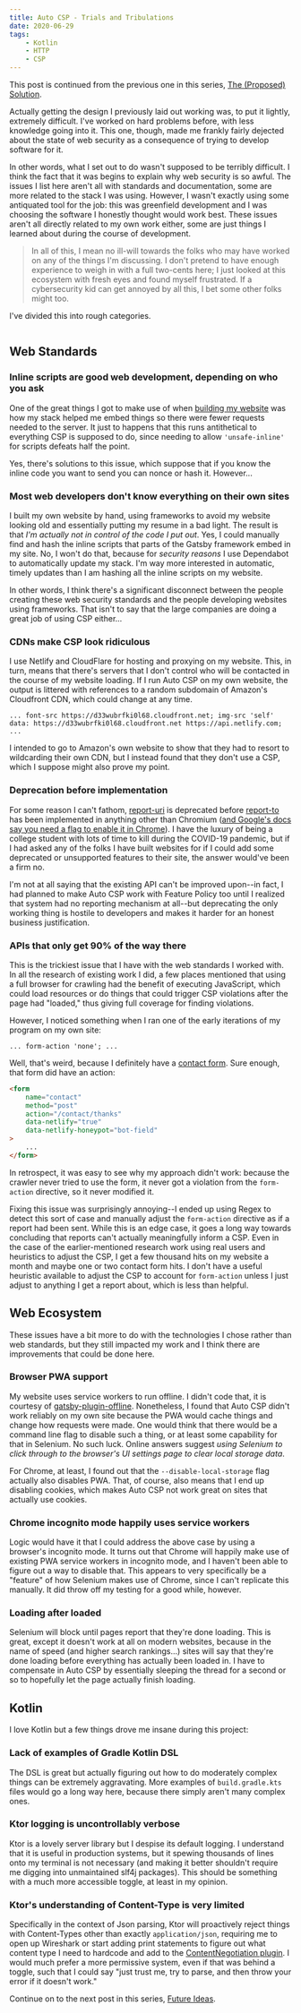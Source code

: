 ```yaml
---
title: Auto CSP - Trials and Tribulations
date: 2020-06-29
tags:
    - Kotlin
    - HTTP
    - CSP
---
```


This post is continued from the previous one in this series, [The (Proposed) Solution](/posts/projects/auto-csp/the-solution).

Actually getting the design I previously laid out working was, to put it lightly, extremely difficult. I've worked on hard problems before, with less knowledge going into it. This one, though, made me frankly fairly dejected about the state of web security as a consequence of trying to develop software for it.

In other words, what I set out to do wasn't supposed to be terribly difficult. I think the fact that it was begins to explain why web security is so awful. The issues I list here aren't all with standards and documentation, some are more related to the stack I was using. However, I wasn't exactly using some antiquated tool for the job: this was greenfield development and I was choosing the software I honestly thought would work best. These issues aren't all directly related to my own work either, some are just things I learned about during the course of development.

> In all of this, I mean no ill-will towards the folks who may have worked on any of the things I'm discussing. I don't pretend to have enough experience to weigh in with a full two-cents here; I just looked at this ecosystem with fresh eyes and found myself frustrated. If a cybersecurity kid can get annoyed by all this, I bet some other folks might too.

I've divided this into rough categories.

```toc

```

## Web Standards

### Inline scripts are good web development, depending on who you ask

One of the great things I got to make use of when [building my website](/posts/projects/jackwarren-info/) was how my stack helped me embed things so there were fewer requests needed to the server. It just to happens that this runs antithetical to everything CSP is supposed to do, since needing to allow `'unsafe-inline'` for scripts defeats half the point.

Yes, there's solutions to this issue, which suppose that if you know the inline code you want to send you can nonce or hash it. However...

### Most web developers don't know everything on their own sites

I built my own website by hand, using frameworks to avoid my website looking old and essentially putting my resume in a bad light. The result is that _I'm actually not in control of the code I put out_. Yes, I could manually find and hash the inline scripts that parts of the Gatsby framework embed in my site. No, I won't do that, because for _security reasons_ I use Dependabot to automatically update my stack. I'm way more interested in automatic, timely updates than I am hashing all the inline scripts on my website.

In other words, I think there's a significant disconnect between the people creating these web security standards and the people developing websites using frameworks. That isn't to say that the large companies are doing a great job of using CSP either...

### CDNs make CSP look ridiculous

I use Netlify and CloudFlare for hosting and proxying on my website. This, in turn, means that there's servers that I don't control who will be contacted in the course of my website loading. If I run Auto CSP on my own website, the output is littered with references to a random subdomain of Amazon's Cloudfront CDN, which could change at any time.

```text
... font-src https://d33wubrfki0l68.cloudfront.net; img-src 'self' data: https://d33wubrfki0l68.cloudfront.net https://api.netlify.com; ...
```

I intended to go to Amazon's own website to show that they had to resort to wildcarding their own CDN, but I instead found that they don't use a CSP, which I suppose might also prove my point.

### Deprecation before implementation

For some reason I can't fathom, [report-uri](https://developer.mozilla.org/en-US/docs/Web/HTTP/Headers/Content-Security-Policy/report-uri) is deprecated before [report-to](https://developer.mozilla.org/en-US/docs/Web/HTTP/Headers/Content-Security-Policy/report-to) has been implemented in anything other than Chromium ([and Google's docs say you need a flag to enable it in Chrome](https://developers.google.com/web/updates/2018/09/reportingapi#header)). I have the luxury of being a college student with lots of time to kill during the COVID-19 pandemic, but if I had asked any of the folks I have built websites for if I could add some deprecated or unsupported features to their site, the answer would've been a firm no.

I'm not at all saying that the existing API can't be improved upon--in fact, I had planned to make Auto CSP work with Feature Policy too until I realized that system had no reporting mechanism at all--but deprecating the only working thing is hostile to developers and makes it harder for an honest business justification.

### APIs that only get 90% of the way there

This is the trickiest issue that I have with the web standards I worked with. In all the research of existing work I did, a few places mentioned that using a full browser for crawling had the benefit of executing JavaScript, which could load resources or do things that could trigger CSP violations after the page had "loaded," thus giving full coverage for finding violations.

However, I noticed something when I ran one of the early iterations of my program on my own site:

```text
... form-action 'none'; ...
```

Well, that's weird, because I definitely have a [contact form](/contact). Sure enough, that form did have an action:

```html
<form
    name="contact"
    method="post"
    action="/contact/thanks"
    data-netlify="true"
    data-netlify-honeypot="bot-field"
>
    ...
</form>
```

In retrospect, it was easy to see why my approach didn't work: because the crawler never tried to use the form, it never got a violation from the `form-action` directive, so it never modified it.

Fixing this issue was surprisingly annoying--I ended up using Regex to detect this sort of case and manually adjust the `form-action` directive as if a report had been sent. While this is an edge case, it goes a long way towards concluding that reports can't actually meaningfully inform a CSP. Even in the case of the earlier-mentioned research work using real users and heuristics to adjust the CSP, I get a few thousand hits on my website a month and maybe one or two contact form hits. I don't have a useful heuristic available to adjust the CSP to account for `form-action` unless I just adjust to anything I get a report about, which is less than helpful.

## Web Ecosystem

These issues have a bit more to do with the technologies I chose rather than web standards, but they still impacted my work and I think there are improvements that could be done here.

### Browser PWA support

My website uses service workers to run offline. I didn't code that, it is courtesy of [gatsby-plugin-offline](https://www.gatsbyjs.org/packages/gatsby-plugin-offline/). Nonetheless, I found that Auto CSP didn't work reliably on my own site because the PWA would cache things and change how requests were made. One would think that there would be a command line flag to disable such a thing, or at least some capability for that in Selenium. No such luck. Online answers suggest _using Selenium to click through to the browser's UI settings page to clear local storage data_.

For Chrome, at least, I found out that the `--disable-local-storage` flag actually also disables PWA. That, of course, also means that I end up disabling cookies, which makes Auto CSP not work great on sites that actually use cookies.

### Chrome incognito mode happily uses service workers

Logic would have it that I could address the above case by using a browser's incognito mode. It turns out that Chrome will happily make use of existing PWA service workers in incognito mode, and I haven't been able to figure out a way to disable that. This appears to very specifically be a "feature" of how Selenium makes use of Chrome, since I can't replicate this manually. It did throw off my testing for a good while, however.

### Loading after loaded

Selenium will block until pages report that they're done loading. This is great, except it doesn't work at all on modern websites, because in the name of speed (and higher search rankings...) sites will say that they're done loading before everything has actually been loaded in. I have to compensate in Auto CSP by essentially sleeping the thread for a second or so to hopefully let the page actually finish loading.

## Kotlin

I love Kotlin but a few things drove me insane during this project:

### Lack of examples of Gradle Kotlin DSL

The DSL is great but actually figuring out how to do moderately complex things can be extremely aggravating. More examples of `build.gradle.kts` files would go a long way here, because there simply aren't many complex ones.

### Ktor logging is uncontrollably verbose

Ktor is a lovely server library but I despise its default logging. I understand that it is useful in production systems, but it spewing thousands of lines onto my terminal is not necessary (and making it better shouldn't require me digging into unmaintained slf4j packages). This should be something with a much more accessible toggle, at least in my opinion.

### Ktor's understanding of Content-Type is very limited

Specifically in the context of Json parsing, Ktor will proactively reject things with Content-Types other than exactly `application/json`, requiring me to open up Wireshark or start adding print statements to figure out what content type I need to hardcode and add to the [ContentNegotiation plugin](https://ktor.io/servers/features/content-negotiation.html). I would much prefer a more permissive system, even if that was behind a toggle, such that I could say "just trust me, try to parse, and then throw your error if it doesn't work."

Continue on to the next post in this series, [Future Ideas](/posts/projects/auto-csp/future-ideas).
